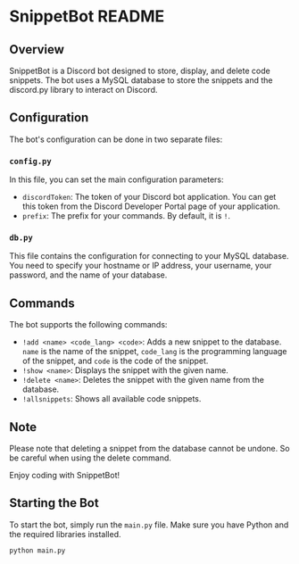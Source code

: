 # SnippetBot README

## Overview

SnippetBot is a Discord bot designed to store, display, and delete code snippets. The bot uses a MySQL database to store the snippets and the discord.py library to interact on Discord.

## Configuration

The bot's configuration can be done in two separate files:

### `config.py`

In this file, you can set the main configuration parameters:

- `discordToken`: The token of your Discord bot application. You can get this token from the Discord Developer Portal page of your application.
- `prefix`: The prefix for your commands. By default, it is `!`.

### `db.py`

This file contains the configuration for connecting to your MySQL database. You need to specify your hostname or IP address, your username, your password, and the name of your database.

## Commands

The bot supports the following commands:

- `!add <name> <code_lang> <code>`: Adds a new snippet to the database. `name` is the name of the snippet, `code_lang` is the programming language of the snippet, and `code` is the code of the snippet.
- `!show <name>`: Displays the snippet with the given name.
- `!delete <name>`: Deletes the snippet with the given name from the database.
- `!allsnippets`: Shows all available code snippets.

## Note

Please note that deleting a snippet from the database cannot be undone. So be careful when using the delete command.

Enjoy coding with SnippetBot!

## Starting the Bot

To start the bot, simply run the `main.py` file. Make sure you have Python and the required libraries installed.

```bash
python main.py
